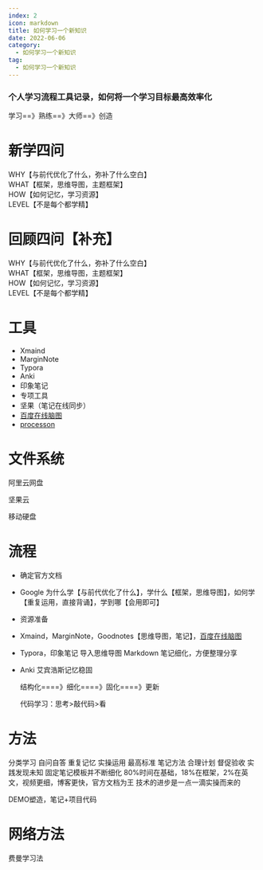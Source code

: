```yaml
---
index: 2
icon: markdown
title: 如何学习一个新知识
date: 2022-06-06
category:
  - 如何学习一个新知识
tag:
  - 如何学习一个新知识
---
```


### 个人学习流程工具记录，如何将一个学习目标最高效率化

学习==》熟练==》大师==》创造

<!-- more -->

# 新学四问

WHY【与前代优化了什么，弥补了什么空白】  
WHAT【框架，思维导图，主题框架】  
HOW【如何记忆，学习资源】  
LEVEL【不是每个都学精】  

# 回顾四问【补充】

WHY【与前代优化了什么，弥补了什么空白】  
WHAT【框架，思维导图，主题框架】  
HOW【如何记忆，学习资源】  
LEVEL【不是每个都学精】  

# 工具
- Xmaind
- MarginNote
- Typora
- Anki
- 印象笔记
- 专项工具  
- 坚果（笔记在线同步）
- [百度在线脑图](https://naotu.baidu.com/)
- [processon](https://www.processon.com/)

# 文件系统

阿里云网盘

坚果云

移动硬盘

# 流程
- 确定官方文档

- Google 为什么学【与前代优化了什么】，学什么【框架，思维导图】，如何学【重复运用，直接背诵】，学到哪【会用即可】

- 资源准备

- Xmaind，MarginNote，Goodnotes【思维导图，笔记】，[百度在线脑图](https://naotu.baidu.com/)

- Typora，印象笔记 导入思维导图 Markdown 笔记细化，方便整理分享

- Anki 艾宾浩斯记忆稳固  

  结构化====》细化====》固化====》更新
  
  代码学习：思考>敲代码>看

# 方法
分类学习
自问自答
重复记忆
实操运用
最高标准
笔记方法
合理计划
督促验收 
实践发现未知
固定笔记模板并不断细化
80%时间在基础，18%在框架，2%在英文，视频更细，博客更快，官方文档为王
技术的进步是一点一滴实操而来的

DEMO塑造，笔记+项目代码

# 网络方法
费曼学习法

